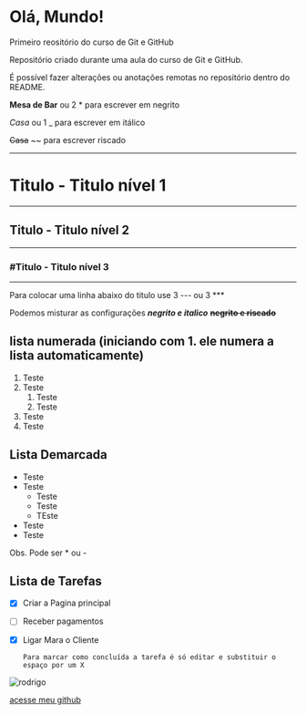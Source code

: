 # Olá, Mundo!
 Primeiro reositório do curso de Git e GitHub

 Repositório criado durante uma aula do curso de Git e GitHub.

 É possível fazer alterações ou anotações remotas no repositório dentro do README.

 __Mesa de Bar__  ou 2 * para escrever em negrito
 
 *Casa* ou 1 _  para escrever em itálico 

 ~~Casa~~ ~~ para escrever riscado

 ***
 # Titulo - Titulo nível 1
 ***
 
 ## Titulo  - Titulo nível 2
 ---
 
 ### #Titulo  - Titulo nível 3
 ---

 Para colocar uma linha abaixo do titulo use 3 --- ou 3 ***

Podemos misturar as configurações _**negrito e italico**_  ~~**negrito e riscado**~~  

## lista numerada (iniciando com 1. ele numera a lista automaticamente)

1. Teste
2. Teste
   1. Teste
   2. Teste 
3. Teste
4. Teste

## Lista Demarcada
* Teste
* Teste
   * Teste
   * Teste
   * TEste
* Teste
* Teste

Obs. Pode ser * ou -

## Lista de Tarefas

- [x] Criar a Pagina principal
- [ ] Receber pagamentos
- [x] Ligar Mara o Cliente

      Para marcar como concluída a tarefa é só editar e substituir o espaço por um X


![rodrigo](https://github.com/cesarpessoa/Ola_Mundo/assets/136215378/ffe4da14-2b28-4c34-91db-1606ad41af0d)

[acesse meu github](https://cesarpessoa.github.io)
